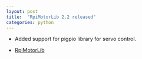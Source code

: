 ```yaml
---
layout: post
title:  "RpiMotorLib 2.2 released"
categories: python
---
```


* Added support for pigpio library for servo control.

* [RpiMotorLib](https://github.com/gavinlyonsrepo/RpiMotorLib)
